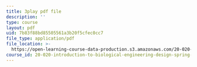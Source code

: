 ```yaml
---
title: 3play pdf file
description: ''
type: course
layout: pdf
uid: 7b83f88bd85505561a3b20f5cfec0cc7
file_type: application/pdf
file_location: >-
  https://open-learning-course-data-production.s3.amazonaws.com/20-020-introduction-to-biological-engineering-design-spring-2009/7b83f88bd85505561a3b20f5cfec0cc7_o1bk4otKZw8.pdf
course_id: 20-020-introduction-to-biological-engineering-design-spring-2009
---
```

